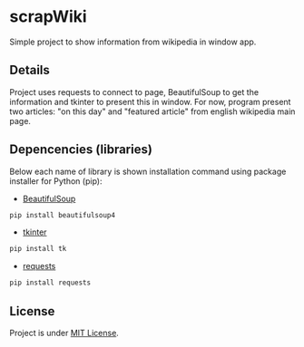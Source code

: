# scrapWiki
Simple project to show information from wikipedia in window app.
## Details
Project uses requests to connect to page, BeautifulSoup to get the information and tkinter to present this in window.
For now, program present two articles: "on this day" and "featured article" from english wikipedia main page.
## Depencencies (libraries)
Below each name of library is shown installation command using package installer for Python (pip):
- [BeautifulSoup](https://beautiful-soup-4.readthedocs.io/en/latest/)
``` bash
pip install beautifulsoup4
```
- [tkinter](https://docs.python.org/3/library/tkinter.html)
```bash
pip install tk
```
- [requests](https://docs.python-requests.org/en/master/index.html)
```bash
pip install requests
```
## License
Project is under [MIT License](LICENSE.md).